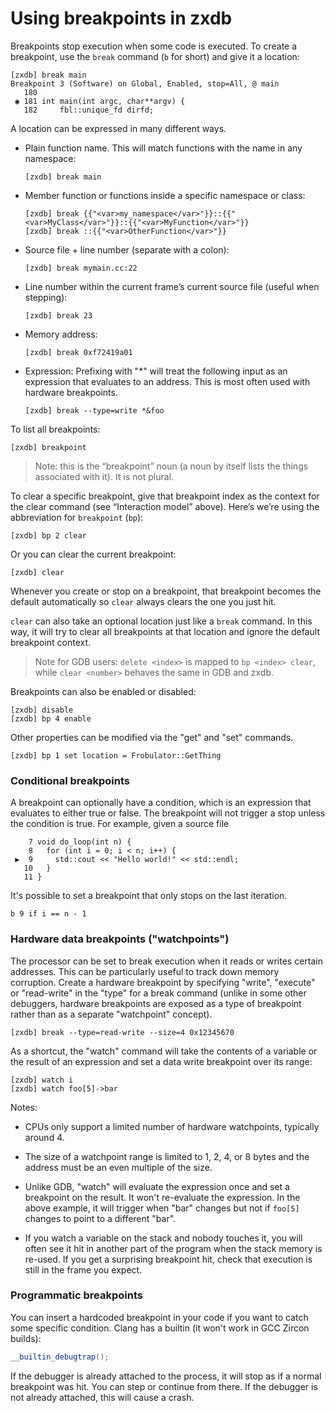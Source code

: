 # Using breakpoints in zxdb

Breakpoints stop execution when some code is executed. To create a breakpoint, use the `break`
command (`b` for short) and give it a location:

```none {:.devsite-disable-click-to-copy}
[zxdb] break main
Breakpoint 3 (Software) on Global, Enabled, stop=All, @ main
   180
 ◉ 181 int main(int argc, char**argv) {
   182     fbl::unique_fd dirfd;
```

A location can be expressed in many different ways.

  * Plain function name. This will match functions with the name in any namespace:

    ```none {:.devsite-disable-click-to-copy}
    [zxdb] break main
    ```

  * Member function or functions inside a specific namespace or class:

    ```none {:.devsite-disable-click-to-copy}
    [zxdb] break {{"<var>my_namespace</var>"}}::{{"<var>MyClass</var>"}}::{{"<var>MyFunction</var>"}}
    [zxdb] break ::{{"<var>OtherFunction</var>"}}
    ```

  * Source file + line number (separate with a colon):

    ```none {:.devsite-disable-click-to-copy}
    [zxdb] break mymain.cc:22
    ```

  * Line number within the current frame’s current source file (useful when stepping):

    ```none {:.devsite-disable-click-to-copy}
    [zxdb] break 23
    ```

  * Memory address:

    ```none {:.devsite-disable-click-to-copy}
    [zxdb] break 0xf72419a01
    ```

  * Expression: Prefixing with "*" will treat the following input as an expression that evaluates to
    an address. This is most often used with hardware breakpoints.

    ```none {:.devsite-disable-click-to-copy}
    [zxdb] break --type=write *&foo
    ```

To list all breakpoints:

```none {:.devsite-disable-click-to-copy}
[zxdb] breakpoint
```

> Note: this is the “breakpoint” noun (a noun by itself lists the things
> associated with it). It is not plural.

To clear a specific breakpoint, give that breakpoint index as the context for the clear command (see
“Interaction model” above). Here’s we’re using the abbreviation for `breakpoint` (`bp`):

```none {:.devsite-disable-click-to-copy}
[zxdb] bp 2 clear
```

Or you can clear the current breakpoint:

```none {:.devsite-disable-click-to-copy}
[zxdb] clear
```

Whenever you create or stop on a breakpoint, that breakpoint becomes the default automatically so
`clear` always clears the one you just hit.

`clear` can also take an optional location just like a `break` command. In this way, it will try to
clear all breakpoints at that location and ignore the default breakpoint context.

> Note for GDB users: `delete <index>` is mapped to `bp <index> clear`, while `clear <number>`
> behaves the same in GDB and zxdb.

Breakpoints can also be enabled or disabled:

```none {:.devsite-disable-click-to-copy}
[zxdb] disable
[zxdb] bp 4 enable
```

Other properties can be modified via the "get" and "set" commands.

```none {:.devsite-disable-click-to-copy}
[zxdb] bp 1 set location = Frobulator::GetThing
```

### Conditional breakpoints

A breakpoint can optionally have a condition, which is an expression that evaluates to either true
or false. The breakpoint will not trigger a stop unless the condition is true. For example, given
a source file

```none {:.devsite-disable-click-to-copy}
    7 void do_loop(int n) {
    8   for (int i = 0; i < n; i++) {
 ▶  9     std::cout << "Hello world!" << std::endl;
   10   }
   11 }
```

It's possible to set a breakpoint that only stops on the last iteration.

```none {:.devsite-disable-click-to-copy}
b 9 if i == n - 1
```

### Hardware data breakpoints ("watchpoints")

The processor can be set to break execution when it reads or writes certain addresses. This can be
particularly useful to track down memory corruption. Create a hardware breakpoint by specifying
"write", "execute" or "read-write" in the "type" for a break command (unlike in some other
debuggers, hardware breakpoints are exposed as a type of breakpoint rather than as a separate
"watchpoint" concept).

```none {:.devsite-disable-click-to-copy}
[zxdb] break --type=read-write --size=4 0x12345670
```

As a shortcut, the "watch" command will take the contents of a variable or the result of an
expression and set a data write breakpoint over its range:

```none {:.devsite-disable-click-to-copy}
[zxdb] watch i
[zxdb] watch foo[5]->bar
```

Notes:

  * CPUs only support a limited number of hardware watchpoints, typically around 4.

  * The size of a watchpoint range is limited to 1, 2, 4, or 8 bytes and the address must be an even
    multiple of the size.

  * Unlike GDB, "watch" will evaluate the expression once and set a breakpoint on the result. It
    won't re-evaluate the expression. In the above example, it will trigger when "bar" changes but
    not if `foo[5]` changes to point to a different "bar".

  * If you watch a variable on the stack and nobody touches it, you will often see it hit in
    another part of the program when the stack memory is re-used. If you get a surprising breakpoint
    hit, check that execution is still in the frame you expect.

### Programmatic breakpoints

You can insert a hardcoded breakpoint in your code if you want to catch some specific condition.
Clang has a builtin (it won't work in GCC Zircon builds):

```cpp
__builtin_debugtrap();
```

If the debugger is already attached to the process, it will stop as if a normal breakpoint was hit.
You can step or continue from there. If the debugger is not already attached, this will cause a
crash.

